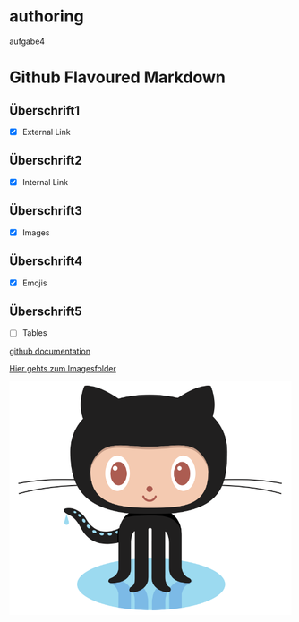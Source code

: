 # authoring
aufgabe4

# Github Flavoured Markdown
## Überschrift1
- [x] External Link
## Überschrift2
- [x] Internal Link
## Überschrift3
- [x] Images 
## Überschrift4
- [x] Emojis
## Überschrift5
- [ ] Tables

[github documentation](https://help.github.com/en)

[Hier gehts zum Imagesfolder](./images)

![Logo](./images/logo.png)

